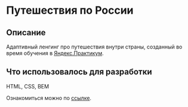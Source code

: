 # Путешествия по России


## Описание

Адаптивный ленгинг про путешествия внутри страны, созданный во время обучения в [Яндекс.Практикум](https://praktikum.yandex.ru/).


## Что использовалось для разработки

HTML, CSS, BEM


Ознакомиться можно по [ссылке](https://itwassoclear.github.io/travel-in-Russia).